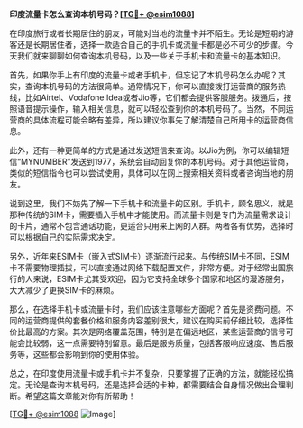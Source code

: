 **印度流量卡怎么查询本机号码？[[TG💪+ @esim1088](https://t.me/s/esim1088)]**

在印度旅行或者长期居住的朋友，可能对当地的流量卡并不陌生。无论是短期的游客还是长期居住者，选择一款适合自己的手机卡或流量卡都是必不可少的步骤。今天我们就来聊聊如何查询本机号码，以及一些关于手机卡和流量卡的基本知识。

首先，如果你手上有印度的流量卡或者手机卡，但忘记了本机号码怎么办呢？其实，查询本机号码的方法很简单。通常情况下，你可以直接拨打运营商的服务热线，比如Airtel、Vodafone Idea或者Jio等，它们都会提供客服服务。拨通后，按照语音提示操作，输入相关信息，就可以轻松查到你的本机号码了。当然，不同运营商的具体流程可能会略有差异，所以建议你事先了解清楚自己所用卡的运营商信息。

此外，还有一种更简单的方式是通过发送短信来查询。以Jio为例，你可以编辑短信“MYNUMBER”发送到1977，系统会自动回复你的本机号码。对于其他运营商，类似的短信指令也可以尝试使用，具体可以在网上搜索相关资料或者咨询当地的朋友。

说到这里，我们不妨先了解一下手机卡和流量卡的区别。手机卡，顾名思义，就是那种传统的SIM卡，需要插入手机中才能使用。而流量卡则是专门为流量需求设计的卡片，通常不包含通话功能，更适合只用来上网的人群。两者各有优势，选择时可以根据自己的实际需求决定。

另外，近年来ESIM卡（嵌入式SIM卡）逐渐流行起来。与传统SIM卡不同，ESIM卡不需要物理插拔，可以直接通过网络下载配置文件，非常方便。对于经常出国旅行的人来说，ESIM卡尤其受欢迎，因为它支持全球多个国家和地区的漫游服务，大大减少了更换SIM卡的麻烦。

那么，在选择手机卡或流量卡时，我们应该注意哪些方面呢？首先是资费问题。不同的运营商提供的套餐价格和服务内容差别很大，建议在购买前仔细比较，选择性价比最高的方案。其次是网络覆盖范围，特别是在偏远地区，某些运营商的信号可能会比较弱，这一点需要特别留意。最后是服务质量，包括客服响应速度、售后服务等，这些都会影响到你的使用体验。

总之，在印度使用流量卡或手机卡并不复杂，只要掌握了正确的方法，就能轻松搞定。无论是查询本机号码，还是选择合适的卡种，都需要结合自身情况做出合理判断。希望这篇文章能对你有所帮助！

[[TG💪+ @esim1088](https://t.me/s/esim1088) ![Image](https://i.postimg.cc/4NQfJmqS/Snipaste-2025-05-13-00-14-12.png)]